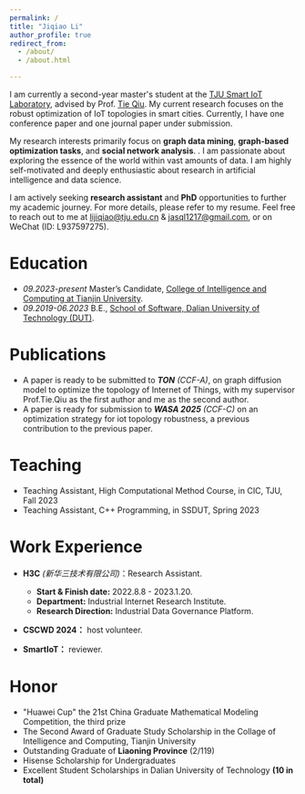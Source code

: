 ```yaml
---
permalink: /
title: "Jiqiao Li"
author_profile: true
redirect_from: 
  - /about/
  - /about.html

---
```




I am currently a second-year master's student at the [TJU Smart IoT Laboratory](https://smartiotlab.net/Home), advised by Prof.  [Tie Qiu](https://smartiotlab.net/Team). My current research focuses on the robust optimization of IoT topologies in smart cities. Currently, I have one conference paper and one journal paper under submission.

My research interests primarily focus on **graph data mining**, **graph-based optimization tasks**, and **social network analysis**. . I am passionate about exploring the essence of the world within vast amounts of data. I am highly self-motivated and deeply enthusiastic about research in artificial intelligence and data science.

I am actively seeking **research assistant** and **PhD** opportunities to further my academic journey. For more details, please refer to my resume. Feel free to reach out to me at lijiqiao@tju.edu.cn & jasql1217@gmail.com, or on WeChat (ID: L937597275).

# Education

- *09.2023-present* Master’s Candidate, [College of Intelligence and Computing at Tianjin University](http://cic.tju.edu.cn).
- *09.2019-06.2023* B.E.,  [School of Software, Dalian University of Technology (DUT)](http://ss.dlut.edu.cn).

# Publications

- A paper is ready to be submitted to ***TON** (CCF-A)*, on graph diffusion model to optimize the topology of Internet of Things, with my supervisor Prof.Tie.Qiu as the first author and me as the second author.
- A paper is ready for submission to ***WASA 2025** (CCF-C)* on an optimization strategy for iot topology robustness, a previous contribution to the previous paper.

# Teaching

- Teaching Assistant, High Computational Method Course, in CIC, TJU, Fall 2023
- Teaching Assistant, C++ Programming, in SSDUT, Spring 2023

# Work Experience

- **H3C** *(新华三技术有限公司)*：Research Assistant.
  * **Start & Finish date:** 2022.8.8 - 2023.1.20.
  * **Department:** Industrial Internet Research Institute.
  * **Research Direction:** Industrial Data Governance Platform.

- **CSCWD 2024：** host volunteer.
- **SmartIoT：** reviewer.

# Honor

- "Huawei Cup" the 21st China Graduate Mathematical Modeling Competition, the third prize
- The Second Award of Graduate Study Scholarship in the Collage of Intelligence and Computing, Tianjin University
- Outstanding Graduate of **Liaoning Province** (2/119)
- Hisense Scholarship for Undergraduates
- Excellent Student Scholarships in Dalian University of Technology **(10 in total)**
